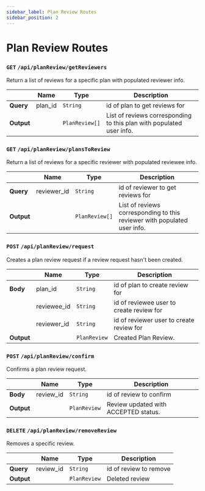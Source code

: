 ```yaml
---
sidebar_label: Plan Review Routes
sidebar_position: 2
---
```


# Plan Review Routes

### `GET` `/api/planReview/getReviewers`

Return a list of reviews for a specific plan with populated reviewer info.

|            | Name    | Type           | Description                                                          |
| ---------- | ------- | -------------- | -------------------------------------------------------------------- |
| **Query**  | plan_id | `String`       | id of plan to get reviews for                                        |
| **Output** |         | `PlanReview[]` | List of reviews corresponding to this plan with populated user info. |

### `GET` `/api/planReview/plansToReview`

Return a list of reviews for a specific reviewer with populated reviewee info.

|            | Name        | Type           | Description                                                              |
| ---------- | ----------- | -------------- | ------------------------------------------------------------------------ |
| **Query**  | reviewer_id | `String`       | id of reviewer to get reviews for                                        |
| **Output** |             | `PlanReview[]` | List of reviews corresponding to this reviewer with populated user info. |

### `POST` `/api/planReview/request`

Creates a plan review request if a review request hasn't been created.

|            | Name        | Type         | Description                              |
| ---------- | ----------- | ------------ | ---------------------------------------- |
| **Body**   | plan_id     | `String`     | id of plan to create review for          |
|            | reviewee_id | `String`     | id of reviewee user to create review for |
|            | reviewer_id | `String`     | id of reviewer user to create review for |
| **Output** |             | `PlanReview` | Created Plan Review.                     |

### `POST` `/api/planReview/confirm`

Confirms a plan review request.

|            | Name      | Type         | Description                          |
| ---------- | --------- | ------------ | ------------------------------------ |
| **Body**   | review_id | `String`     | id of review to confirm              |
| **Output** |           | `PlanReview` | Review updated with ACCEPTED status. |

### `DELETE` `/api/planReview/removeReview`

Removes a specific review.

|            | Name      | Type         | Description            |
| ---------- | --------- | ------------ | ---------------------- |
| **Query**  | review_id | `String`     | id of review to remove |
| **Output** |           | `PlanReview` | Deleted review         |
